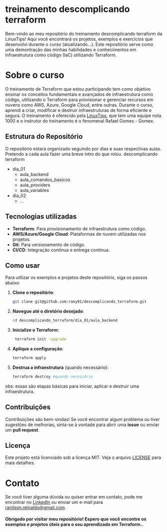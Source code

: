 # treinamento descomplicando terraform

Bem-vindo ao meu repositório do treinamento descomplicando terraform da LinuxTips! Aqui você encontrará os projetos, exemplos e exercícios que desenvolvi durante o curso (atualizando...). Este repositório serve como uma demontração das minhas habilidades e conhecimentos em infraestrutura como código (IaC) utilizando Terraform.


# Sobre o curso

O treinamento de Terraform que estou participando tem como objetivo ensinar os conceitos fundamentais e avançados de infraestrutura como código, utilizando o Terraform para provisionar e gerenciar recursos em nuvens como AWS, Azure, Google Cloud, entre outras. Durante o curso, aprendi a criar, modificar e destruir infraestruturas de forma eficiente e segura.
O treinamento é oferecido pela [LinuxTips](https://linuxtips.io/treinamento/descomplicando-o-terraform/), que tem uma equipe nota 1000 e o instrutor do treinamento é o fenomenal Rafael Gomes - Gomex.

## Estrutura do Repositório

O repositório estará organizado seguindo por dias e suas respectivas aulas.
Pretendo a cada aula fazer uma breve intro do que rolou.
descomplicando terraform
- dia_01
	- aula_backend
	- aula_comandos_basicos
	- aula_providers
	- aula_variables
- dia_02
	- ...

## Tecnologias utilizadas

- **Terraform**: Para provisionamento de infraestrutura como código.
- **AWS/Azure/Google Cloud**: Plataformas de nuvem utilizadas nos projetos.
- **Git**: Para versionamento de código.
- **CI/CD**: Integração contínua e entrega contínua.

## Como usar

Para utilizar os exemplos e projetos deste repositório, siga os passos abaixo:
1. **Clone o repositório**:
   ```bash
   git clone git@github.com:rany01/descomplicando_terraform.git
2. **Navegue até o diretório desejado**:
   ```bash
   cd descomplicando_terraform/dia_01/aula_backend
3. **Inicialize o Terraform:**
   ```bash
    terraform init -upgrade
4. **Aplique a configuração**:
   ```bash
   terraform apply
5. **Destrua a infraestrutura** (quando necessário):
   ```bash
   terraform destroy #quando necessário
obs: essas são etapas básicas para iniciar, aplicar e destruir uma infraestrutura.

## Contribuições

Contribuições são bem-vindas! Se você encontrar algum problema ou tiver sugestões de melhorias, sinta-se à vontade para abrir uma **issue** ou enviar um **pull request**.

## Licença

Este projeto está licenciado sob a licença MIT. Veja o arquivo [LICENSE](https://choosealicense.com/licenses/mit/) para mais detalhes.


# Contato


Se você tiver alguma dúvida ou quiser entrar em contato, pode me encontrar no [LinkedIn](https://www.linkedin.com/in/ranyreinaldo) ou enviar um e-mail para [ranilson.reinaldo@gmail.com](mailto:ranilson.reinaldo@gmail.com).

#### Obrigado por visitar meu repositório! Espero que você encontre os exemplos e projetos úteis para o seu aprendizado em Terraform..
